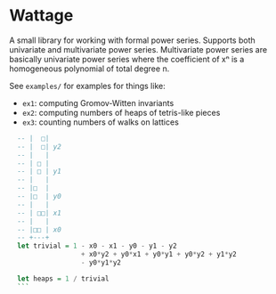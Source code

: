 # Wattage
A small library for working with formal power series.
Supports both univariate and multivariate power series.
Multivariate power series are basically univariate power series where the coefficient of xⁿ is a homogeneous polynomial of total degree n.

See `examples/` for examples for things like:

  * `ex1`: computing Gromov-Witten invariants
  * `ex2`: computing numbers of heaps of tetris-like pieces
  * `ex3`: counting numbers of walks on lattices

  ```haskell
    -- |  □| 
    -- |  □| y2
    -- |   |
    -- | □ | 
    -- | □ | y1
    -- |   |
    -- |□  | 
    -- |□  | y0
    -- |   |
    -- | □□| x1
    -- |   |
    -- |□□ | x0
    -- +---+
    let trivial = 1 - x0 - x1 - y0 - y1 - y2
                    + x0*y2 + y0*x1 + y0*y1 + y0*y2 + y1*y2
                    - y0*y1*y2

    let heaps = 1 / trivial
    ```
